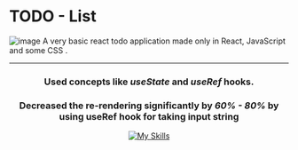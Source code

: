 # TODO - List
![image](https://github.com/curecode11/To-Do-web/assets/118065498/1763a0c6-3634-4d11-95e4-ae676add2dac)
  A very basic react todo application made only in React, JavaScript and some CSS .
<hr>

<center>
  <h3>Used concepts like <b><em>useState</em></b> and <b><em>useRef</em></b> hooks.</h1>
  <h3>Decreased the re-rendering significantly by <em>60% - 80%</em> by using useRef hook for taking input string</h3>
</center>

<div align="center">
  
  [![My Skills](https://skillicons.dev/icons?i=js,html,css,react,vscode,git&perline=3)](https://skillicons.dev)
</div>
